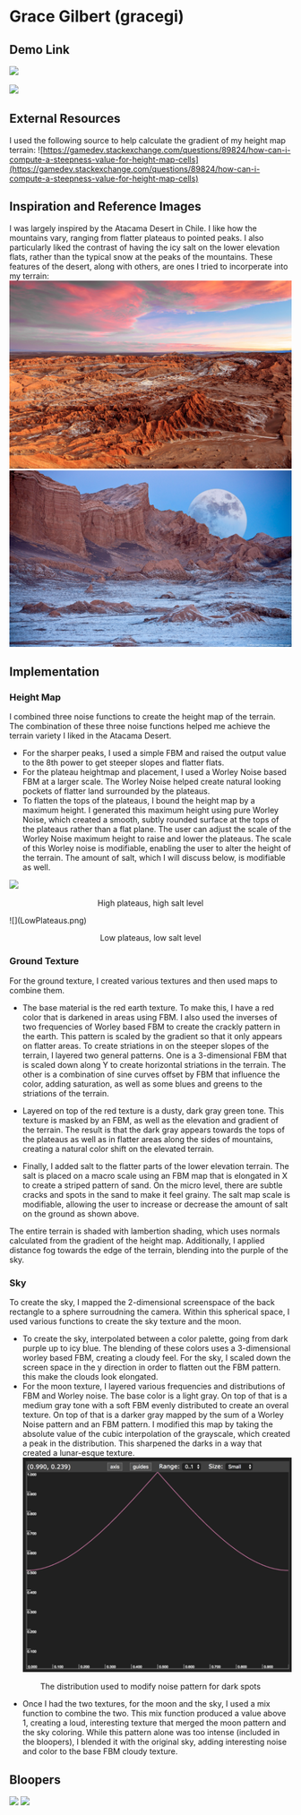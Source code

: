 # Grace Gilbert (gracegi)

## Demo Link
![](https://gracelgilbert.github.io/hw01-noisy-terrain/)

![](MainImage.png)

## External Resources
I used the following source to help calculate the gradient of my height map terrain:
![https://gamedev.stackexchange.com/questions/89824/how-can-i-compute-a-steepness-value-for-height-map-cells](https://gamedev.stackexchange.com/questions/89824/how-can-i-compute-a-steepness-value-for-height-map-cells)

## Inspiration and Reference Images
I was largely inspired by the Atacama Desert in Chile. I like how the mountains vary, ranging from flatter plateaus to pointed peaks. I also particularly liked the contrast of having the icy salt on the lower elevation flats, rather than the typical snow at the peaks of the mountains. These features of the desert, along with others, are ones I tried to incorperate into my terrain:
![](atacama1.jpg)
![](Atacama2.jpg)


## Implementation
### Height Map
I combined three noise functions to create the height map of the terrain. The combination of these three noise functions helped me achieve the terrain variety I liked in the Atacama Desert. 
- For the sharper peaks, I used a simple FBM and raised the output value to the 8th power to get steeper slopes and flatter flats.  
- For the plateau heightmap and placement, I used a Worley Noise based FBM at a larger scale. The Worley Noise helped create natural looking pockets of flatter land surrounded by the plateaus. 
- To flatten the tops of the plateaus, I bound the height map by a maximum height. I generated this maximum height using pure Worley Noise, which created a smooth, subtly rounded surface at the tops of the plateaus rather than a flat plane. The user can adjust the scale of the Worley Noise maximum height to raise and lower the plateaus. The scale of this Worley noise is modifiable, enabling the user to alter the height of the terrain. The amount of salt, which I will discuss below, is modifiable as well.

![](HighPlateaus.png)
<p align="center">
  High plateaus, high salt level
</p>
![](LowPlateaus.png)
<p align="center">
  Low plateaus, low salt level
</p>


### Ground Texture
For the ground texture, I created various textures and then used maps to combine them. 
- The base material is the red earth texture. To make this, I have a red color that is darkened in areas using FBM. I also used the inverses of two frequencies of Worley based FBM to create the crackly pattern in the earth. This pattern is scaled by the gradient so that it only appears on flatter areas. To create striations in on the steeper slopes of the terrain, I layered two general patterns. One is a 3-dimensional FBM that is scaled down along Y to create horizontal striations in the terrain. The other is a combination of sine curves offset by FBM that influence the color, adding saturation, as well as some blues and greens to the striations of the terrain.  

- Layered on top of the red texture is a dusty, dark gray green tone. This texture is masked by an FBM, as well as the elevation and gradient of the terrain. The result is that the dark gray appears towards the tops of the plateaus as well as in flatter areas along the sides of mountains, creating a natural color shift on the elevated terrain. 

- Finally, I added salt to the flatter parts of the lower elevation terrain. The salt is placed on a macro scale using an FBM map that is elongated in X to create a striped pattern of sand. On the micro level, there are subtle cracks and spots in the sand to make it feel grainy. The salt map scale is modifiable, allowing the user to increase or decrease the amount of salt on the ground as shown above.

The entire terrain is shaded with lambertion shading, which uses normals calculated from the gradient of the height map. Additionally, I applied distance fog towards the edge of the terrain, blending into the purple of the sky. 

### Sky
To create the sky, I mapped the 2-dimensional screenspace of the back rectangle to a sphere surroudning the camera. Within this spherical space, I used various functions to create the sky texture and the moon.
- To create the sky, interpolated between a color palette, going from dark purple up to icy blue. The blending of these colors uses a 3-dimensional worley based FBM, creating a cloudy feel. For the sky, I scaled down the screen space in the y direction in order to flatten out the FBM pattern. this make the clouds look elongated.
- For the moon texture, I layered various frequencies and distributions of FBM and Worley noise. The base color is a light gray. On top of that is a medium gray tone with a soft FBM evenly distributed to create an overal texture. On top of that is a darker gray mapped by the sum of a Worley Noise pattern and an FBM pattern. I modified this map by taking the absolute value of the cubic interpolation of the grayscale, which created a peak in the distribution. This sharpened the darks in a way that created a lunar-esque texture.
![](MoonDistributionFunction.png)
<p align="center">
  The distribution used to modify noise pattern for dark spots
</p>

- Once I had the two textures, for the moon and the sky, I used a mix function to combine the two. This mix function produced a value above 1, creating a loud, interesting texture that merged the moon pattern and the sky coloring. While this pattern alone was too intense (included in the bloopers), I blended it with the original sky, adding interesting noise and color to the base FBM cloudy texture.

## Bloopers
![](PureSkyTexture.png)
![](blooper.png)




